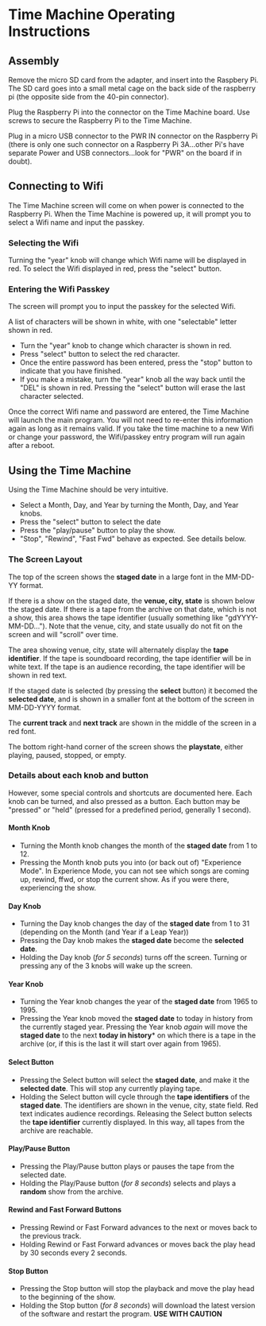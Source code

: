 # Time Machine Operating Instructions

## Assembly

Remove the micro SD card from the adapter, and insert into the Raspbery Pi. The SD card goes into a small metal cage on the back side of the raspberry pi (the opposite side from the 40-pin connector).

Plug the Raspberry Pi into the connector on the Time Machine board. Use screws to secure the Raspberry Pi to the Time Machine.

Plug in a micro USB connector to the PWR IN connector on the Raspberry Pi (there is only one such connector on a Raspberry Pi 3A...other Pi's have separate Power and USB connectors...look for "PWR" on the board if in doubt).

## Connecting to Wifi

The Time Machine screen will come on when power is connected to the Raspberry Pi.
When the Time Machine is powered up, it will prompt you to select a Wifi name and input the passkey.

### Selecting the Wifi 
Turning the "year" knob will change which Wifi name will be displayed in red. 
To select the Wifi displayed in red, press the "select" button.

### Entering the Wifi Passkey
The screen will prompt you to input the passkey for the selected Wifi. 

A list of characters will be shown in white, with one "selectable" letter shown in red. 

- Turn the "year" knob to change which character is shown in red. 
- Press "select" button to select the red character.
- Once the entire password has been entered, press the "stop" button to indicate that you have finished. 
- If you make a mistake, turn the "year" knob all the way back until the "DEL" is shown in red. Pressing the "select" button will erase the last character selected.

Once the correct Wifi name and password are entered, the Time Machine will launch the main program. You will not need to re-enter this information again as long as it remains valid. If you take the time machine to a new Wifi or change your password, the Wifi/passkey entry program will run again after a reboot.

## Using the Time Machine

Using the Time Machine should be very intuitive. 
 - Select a Month, Day, and Year by turning the Month, Day, and Year knobs. 
 - Press the "select" button to select the date
 - Press the "play/pause" button to play the show.
 - "Stop", "Rewind", "Fast Fwd" behave as expected. See details below.

### The Screen Layout
The top of the screen shows the **staged date** in a large font in the MM-DD-YY format. 

If there is a show on the staged date, the **venue, city, state** is shown below the staged date. If there is a tape from the archive on that date, which is not a show, this area shows the tape identifier (usually something like "gdYYYY-MM-DD..."). Note that the venue, city, and state usually do not fit on the screen and will "scroll" over time. 

The area showing venue, city, state will alternately display the **tape identifier**. If the tape is soundboard recording, the tape identifier will be in white text. If the tape is an audience recording, the tape identifier will be shown in red text.

If the staged date is selected (by pressing the **select** button) it becomed the **selected date**, and is shown in a smaller font at the bottom of the screen in MM-DD-YYYY format.

The **current track** and **next track** are shown in the middle of the screen in a red font.

The bottom right-hand corner of the screen shows the **playstate**, either playing, paused, stopped, or empty.

### Details about each knob and button
However, some special controls and shortcuts are documented here.
Each knob can be turned, and also pressed as a button. Each button may be "pressed" or "held" (pressed for a predefined period, generally 1 second).

#### Month Knob
- Turning the Month knob changes the month of the **staged date** from 1 to 12.
- Pressing the Month knob puts you into (or back out of) "Experience Mode". In Experience Mode, you can not see which songs are coming up, rewind, ffwd, or stop the current show. As if you were there, experiencing the show.

#### Day Knob
- Turning the Day knob changes the day of the **staged date** from 1 to 31 (depending on the Month (and Year if a Leap Year))
- Pressing the Day knob makes the **staged date** become the **selected date**.
- Holding the Day knob (*for 5 seconds*) turns off the screen. Turning or pressing any of the 3 knobs will wake up the screen.

#### Year Knob
- Turning the Year knob changes the year of the **staged date** from 1965 to 1995.
- Pressing the Year knob moved the **staged date** to today in history from the currently staged year. Pressing the Year knob *again* will move the **staged date** to the next **today in history*** on which there is a tape in the archive (or, if this is the last it will start over again from 1965).

#### Select Button
- Pressing the Select button will select the **staged date**, and make it the **selected date**. This will stop any currently playing tape.
- Holding the Select button will cycle through the **tape identifiers** of the **staged date**. The identifiers are shown in the venue, city, state field. Red text indicates audience recordings. Releasing the Select button selects the **tape identifier** currently displayed. In this way, all tapes from the archive are reachable.

#### Play/Pause Button
- Pressing the Play/Pause button plays or pauses the tape from the selected date.
- Holding the Play/Pause button (*for 8 seconds*) selects and plays a **random** show from the archive.

#### Rewind and Fast Forward Buttons
- Pressing Rewind or Fast Forward advances to the next or moves back to the previous track.
- Holding Rewind or Fast Forward advances or moves back the play head by 30 seconds every 2 seconds.

#### Stop Button
- Pressing the Stop button will stop the playback and move the play head to the beginning of the show.
- Holding the Stop button (*for 8 seconds*) will download the latest version of the software and restart the program. **USE WITH CAUTION**

